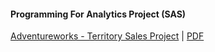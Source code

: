#### Programming For Analytics Project (SAS)
[Adventureworks - Territory Sales Project](/Programming-For-Analytics/Programming_For_Analytics_Project.ipynb) | [PDF](/Programming-For-Analytics/Programming_For_Analytics_Project.pdf)
